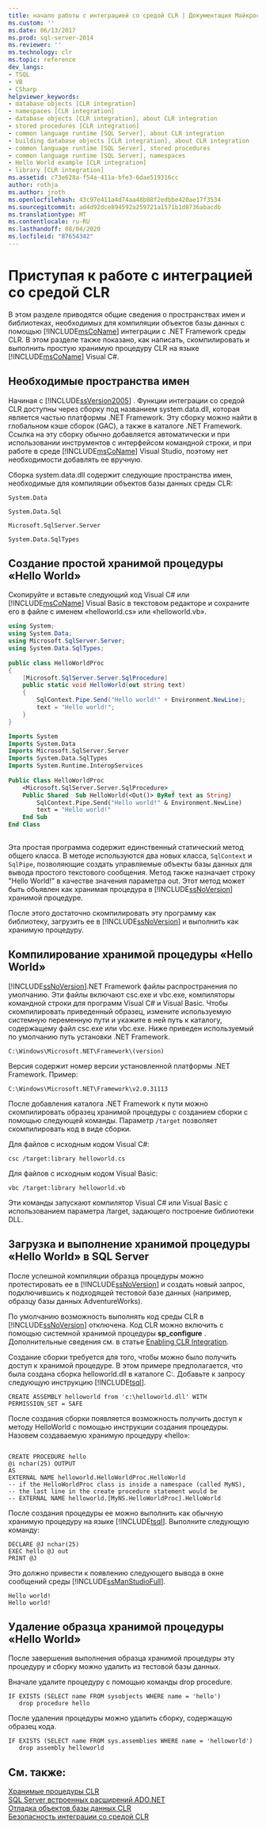 ```yaml
---
title: начало работы с интеграцией со средой CLR | Документация Майкрософт
ms.custom: ''
ms.date: 06/13/2017
ms.prod: sql-server-2014
ms.reviewer: ''
ms.technology: clr
ms.topic: reference
dev_langs:
- TSQL
- VB
- CSharp
helpviewer_keywords:
- database objects [CLR integration]
- namespaces [CLR integration]
- database objects [CLR integration], about CLR integration
- stored procedures [CLR integration]
- common language runtime [SQL Server], about CLR integration
- building database objects [CLR integration], about CLR integration
- common language runtime [SQL Server], stored procedures
- common language runtime [SQL Server], namespaces
- Hello World example [CLR integration]
- library [CLR integration]
ms.assetid: c73e628a-f54a-411a-bfe3-6dae519316cc
author: rothja
ms.author: jroth
ms.openlocfilehash: 43c97e411a4d74aa48b88f2edbbe420ae17f3534
ms.sourcegitcommit: ad4d92dce894592a259721a1571b1d8736abacdb
ms.translationtype: MT
ms.contentlocale: ru-RU
ms.lasthandoff: 08/04/2020
ms.locfileid: "87654342"
---
```

# <a name="getting-started-with-clr-integration"></a>Приступая к работе с интеграцией со средой CLR
  В этом разделе приводятся общие сведения о пространствах имен и библиотеках, необходимых для компиляции объектов базы данных с помощью [!INCLUDE[msCoName](../../../includes/ssnoversion-md.md)] интеграции с .NET Framework среды CLR. В этом разделе также показано, как написать, скомпилировать и выполнить простую хранимую процедуру CLR на языке [!INCLUDE[msCoName](../../../includes/msconame-md.md)] Visual C#.  
  
## <a name="required-namespaces"></a>Необходимые пространства имен  
 Начиная с [!INCLUDE[ssVersion2005](../../../includes/ssnoversion-md.md)] . Функции интеграции со средой CLR доступны через сборку под названием system.data.dll, которая является частью платформы .NET Framework. Эту сборку можно найти в глобальном кэше сборок (GAC), а также в каталоге .NET Framework. Ссылка на эту сборку обычно добавляется автоматически и при использовании инструментов с интерфейсом командной строки, и при работе в среде [!INCLUDE[msCoName](../../../includes/msconame-md.md)] Visual Studio, поэтому нет необходимости добавлять ее вручную.  
  
 Сборка system.data.dll содержит следующие пространства имен, необходимые для компиляции объектов базы данных среды CLR:  
  
 `System.Data`  
  
 `System.Data.Sql`  
  
 `Microsoft.SqlServer.Server`  
  
 `System.Data.SqlTypes`  
  
## <a name="writing-a-simple-hello-world-stored-procedure"></a>Создание простой хранимой процедуры «Hello World»  
 Скопируйте и вставьте следующий код Visual C# или [!INCLUDE[msCoName](../../../includes/msconame-md.md)] Visual Basic в текстовом редакторе и сохраните его в файле с именем «helloworld.cs» или «helloworld.vb».  
  
```csharp  
using System;  
using System.Data;  
using Microsoft.SqlServer.Server;  
using System.Data.SqlTypes;  
  
public class HelloWorldProc  
{  
    [Microsoft.SqlServer.Server.SqlProcedure]  
    public static void HelloWorld(out string text)  
    {  
        SqlContext.Pipe.Send("Hello world!" + Environment.NewLine);  
        text = "Hello world!";  
    }  
}  
```  
  
```vb  
Imports System  
Imports System.Data  
Imports Microsoft.SqlServer.Server  
Imports System.Data.SqlTypes  
Imports System.Runtime.InteropServices  
  
Public Class HelloWorldProc  
    <Microsoft.SqlServer.Server.SqlProcedure> _   
    Public Shared  Sub HelloWorld(<Out()> ByRef text as String)  
        SqlContext.Pipe.Send("Hello world!" & Environment.NewLine)  
        text = "Hello world!"  
    End Sub  
End Class  
  
```  
  
 Эта простая программа содержит единственный статический метод общего класса. В методе используются два новых класса, `SqlContext` и `SqlPipe`, позволяющие создать управляемые объекты базы данных для вывода простого текстового сообщения. Метод также назначает строку "Hello World!" в качестве значения параметра out. Этот метод может быть объявлен как хранимая процедура в [!INCLUDE[ssNoVersion](../../../includes/tsql-md.md)] хранимой процедуре.  
  
 После этого достаточно скомпилировать эту программу как библиотеку, загрузить ее в [!INCLUDE[ssNoVersion](../../../includes/ssnoversion-md.md)] и выполнить как хранимую процедуру.  
  
## <a name="compiling-the-hello-world-stored-procedure"></a>Компилирование хранимой процедуры «Hello World»  
 [!INCLUDE[ssNoVersion](../../../includes/msconame-md.md)].NET Framework файлы распространения по умолчанию. Эти файлы включают csc.exe и vbc.exe, компиляторы командной строки для программ Visual C# и Visual Basic. Чтобы скомпилировать приведенный образец, измените используемую системную переменную пути и укажите в ней путь к каталогу, содержащему файл csc.exe или vbc.exe. Ниже приведен используемый по умолчанию путь установки .NET Framework.  
  
```  
C:\Windows\Microsoft.NET\Framework\(version)  
```  
  
 Версия содержит номер версии установленной платформы .NET Framework. Пример:  
  
```  
C:\Windows\Microsoft.NET\Framework\v2.0.31113  
```  
  
 После добавления каталога .NET Framework к пути можно скомпилировать образец хранимой процедуры с созданием сборки с помощью следующей команды. Параметр `/target` позволяет скомпилировать код в виде сборки.  
  
 Для файлов с исходным кодом Visual C#:  
  
```  
csc /target:library helloworld.cs   
```  
  
 Для файлов с исходным кодом Visual Basic:  
  
```  
vbc /target:library helloworld.vb  
```  
  
 Эти команды запускают компилятор Visual C# или Visual Basic с использованием параметра /target, задающего построение библиотеки DLL.  
  
## <a name="loading-and-running-the-hello-world-stored-procedure-in-sql-server"></a>Загрузка и выполнение хранимой процедуры «Hello World» в SQL Server  
 После успешной компиляции образца процедуры можно протестировать ее в [!INCLUDE[ssNoVersion](../../../includes/ssmanstudiofull-md.md)] и создать новый запрос, подключившись к подходящей тестовой базе данных (например, образцу базы данных AdventureWorks).  
  
 По умолчанию возможность выполнять код среды CLR в [!INCLUDE[ssNoVersion](../../../includes/ssnoversion-md.md)] отключена. Код CLR можно включить с помощью системной хранимой процедуры **sp_configure** . Дополнительные сведения см. в статье [Enabling CLR Integration](../clr-integration-enabling.md).  
  
 Создание сборки требуется для того, чтобы можно было получить доступ к хранимой процедуре. В этом примере предполагается, что была создана сборка helloworld.dll в каталоге C:\. Добавьте к запросу следующую инструкцию [!INCLUDE[tsql](../../../includes/tsql-md.md)].  
  
```  
CREATE ASSEMBLY helloworld from 'c:\helloworld.dll' WITH PERMISSION_SET = SAFE  
```  
  
 После создания сборки появляется возможность получить доступ к методу HelloWorld с помощью инструкции создания процедуры. Назовем создаваемую хранимую процедуру «hello»:  
  
```  
  
CREATE PROCEDURE hello  
@i nchar(25) OUTPUT  
AS  
EXTERNAL NAME helloworld.HelloWorldProc.HelloWorld  
-- if the HelloWorldProc class is inside a namespace (called MyNS),  
-- the last line in the create procedure statement would be  
-- EXTERNAL NAME helloworld.[MyNS.HelloWorldProc].HelloWorld  
```  
  
 После создания процедуры ее можно выполнить как обычную хранимую процедуру на языке [!INCLUDE[tsql](../../../includes/tsql-md.md)]. Выполните следующую команду:  
  
```  
DECLARE @J nchar(25)  
EXEC hello @J out  
PRINT @J  
```  
  
 Это должно привести к появлению следующего вывода в окне сообщений среды [!INCLUDE[ssManStudioFull](../../../includes/ssmanstudiofull-md.md)].  
  
```  
Hello world!  
Hello world!  
```  
  
## <a name="removing-the-hello-world-stored-procedure-sample"></a>Удаление образца хранимой процедуры «Hello World»  
 После завершения выполнения образца хранимой процедуры эту процедуру и сборку можно удалить из тестовой базы данных.  
  
 Вначале удалите процедуру с помощью команды drop procedure.  
  
```  
IF EXISTS (SELECT name FROM sysobjects WHERE name = 'hello')  
   drop procedure hello  
```  
  
 После удаления процедуры можно удалить сборку, содержащую образец кода.  
  
```  
IF EXISTS (SELECT name FROM sys.assemblies WHERE name = 'helloworld')  
   drop assembly helloworld  
```  
  
## <a name="see-also"></a>См. также:  
 [Хранимые процедуры CLR](../../../database-engine/dev-guide/clr-stored-procedures.md)   
 [SQL Server встроенных расширений ADO.NET](../../clr-integration-data-access-in-process-ado-net/sql-server-in-process-specific-extensions-to-ado-net.md)   
 [Отладка объектов базы данных CLR](../debugging-clr-database-objects.md)   
 [Безопасность интеграции со средой CLR](../security/clr-integration-security.md)  
  
  
